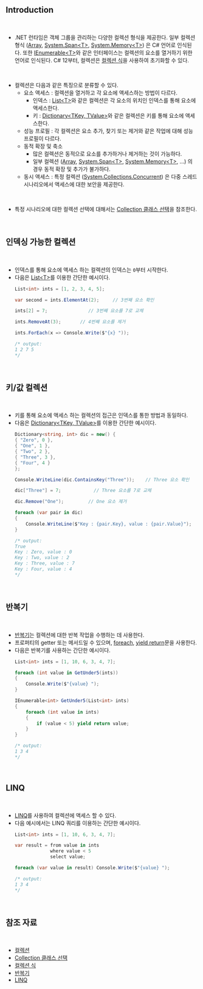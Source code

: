 ## Introduction

<br>

- .NET 런타임은 객체 그룹을 관리하는 다양한 컬렉션 형식을 제공한다.
    일부 컬렉션 형식 ([Array](https://learn.microsoft.com/ko-kr/dotnet/api/system.array), [System.Span\<T>](https://learn.microsoft.com/ko-kr/dotnet/api/system.span-1), [System.Memory\<T>](https://learn.microsoft.com/ko-kr/dotnet/api/system.memory-1)) 은 C# 언어로 인식된다.
    또한 [IEnumerable\<T>](https://learn.microsoft.com/ko-kr/dotnet/api/system.collections.generic.ienumerable-1)와 같은 인터페이스는 컬렉션의 요소를 열거하기 위한 언어로 인식된다.
    C# 12부터, 컬렉션은 [컬렉션 식](https://peponi-paradise.tistory.com/entry/C-Language-Collection-expression)을 사용하여 초기화할 수 있다.

<br>

- 컬렉션은 다음과 같은 특징으로 분류할 수 있다.
    - 요소 액세스 : 컬렉션을 열거하고 각 요소에 액세스하는 방법이 다르다.
        - 인덱스 : [List\<T>](https://learn.microsoft.com/ko-kr/dotnet/api/system.collections.generic.list-1)와 같은 컬렉션은 각 요소의 위치인 인덱스를 통해 요소에 액세스한다.
        - 키 : [Dictionary\<TKey, TValue>](https://learn.microsoft.com/ko-kr/dotnet/api/system.collections.generic.dictionary-2)와 같은 컬렉션은 키를 통해 요소에 액세스한다.
    - 성능 프로필 : 각 컬렉션은 요소 추가, 찾기 또는 제거와 같은 작업에 대해 성능 프로필이 다르다.
    - 동적 확장 및 축소
        - 많은 컬렉션은 동적으로 요소를 추가하거나 제거하는 것이 가능하다.
        - 일부 컬렉션 ([Array](https://learn.microsoft.com/ko-kr/dotnet/api/system.array), [System.Span\<T>](https://learn.microsoft.com/ko-kr/dotnet/api/system.span-1), [System.Memory\<T>](https://learn.microsoft.com/ko-kr/dotnet/api/system.memory-1), ...) 의 경우 동적 확장 및 추가가 불가하다.
    - 동시 액세스 : 특정 컬렉션 ([System.Collections.Concurrent](https://learn.microsoft.com/ko-kr/dotnet/api/system.collections.concurrent?view=net-8.0)) 은 다중 스레드 시나리오에서 액세스에 대한 보안을 제공한다.

<br>

- 특정 시나리오에 대한 컬렉션 선택에 대해서는 [Collection 클래스 선택](https://learn.microsoft.com/ko-kr/dotnet/standard/collections/selecting-a-collection-class)을 참조한다.

<br>

## 인덱싱 가능한 컬렉션

<br>

- 인덱스를 통해 요소에 액세스 하는 컬렉션의 인덱스는 `0`부터 시작한다.
- 다음은 [List\<T>](https://learn.microsoft.com/ko-kr/dotnet/api/system.collections.generic.list-1)를 이용한 간단한 예시이다.
    ```cs
    List<int> ints = [1, 2, 3, 4, 5];

    var second = ints.ElementAt(2);     // 3번째 요소 확인

    ints[2] = 7;               // 3번째 요소를 7로 교체

    ints.RemoveAt(3);       // 4번째 요소를 제거

    ints.ForEach(x => Console.Write($"{x} "));

    /* output:
    1 2 7 5
    */
    ```

<br>

## 키/값 컬렉션

<br>

- 키를 통해 요소에 액세스 하는 컬렉션의 접근은 인덱스를 통한 방법과 동일하다.
- 다음은 [Dictionary\<TKey, TValue>](https://learn.microsoft.com/ko-kr/dotnet/api/system.collections.generic.dictionary-2)를 이용한 간단한 예시이다.
    ```cs
    Dictionary<string, int> dic = new() {
    { "Zero", 0 },
    { "One", 1 },
    { "Two", 2 },
    { "Three", 3 },
    { "Four", 4 }
    };

    Console.WriteLine(dic.ContainsKey("Three"));    // Three 요소 확인

    dic["Three"] = 7;            // Three 요소를 7로 교체

    dic.Remove("One");         // One 요소 제거

    foreach (var pair in dic)
    {
        Console.WriteLine($"Key : {pair.Key}, value : {pair.Value}");
    }

    /* output:
    True
    Key : Zero, value : 0
    Key : Two, value : 2
    Key : Three, value : 7
    Key : Four, value : 4
    */
    ```

<br>

## 반복기

<br>

- [반복기](https://learn.microsoft.com/ko-kr/dotnet/csharp/programming-guide/concepts/iterators)는 컬렉션에 대한 반복 작업을 수행하는 데 사용한다.
- 프로퍼티의 getter 또는 메서드일 수 있으며, [foreach](https://learn.microsoft.com/ko-kr/dotnet/csharp/language-reference/statements/iteration-statements#the-foreach-statement), [yield return](https://learn.microsoft.com/ko-kr/dotnet/csharp/language-reference/statements/yield)문을 사용한다.
- 다음은 반복기를 사용하는 간단한 예시이다.
    ```cs
    List<int> ints = [1, 10, 6, 3, 4, 7];

    foreach (int value in GetUnder5(ints))
    {
        Console.Write($"{value} ");
    }

    IEnumerable<int> GetUnder5(List<int> ints)
    {
        foreach (int value in ints)
        {
            if (value < 5) yield return value;
        }
    }

    /* output:
    1 3 4
    */
    ```

<br>

## LINQ

<br>

- [LINQ](https://learn.microsoft.com/ko-kr/dotnet/csharp/linq/get-started/introduction-to-linq-queries)를 사용하여 컬렉션에 액세스 할 수 있다.
- 다음 예시에서는 LINQ 쿼리를 이용하는 간단한 예시이다.
    ```cs
    List<int> ints = [1, 10, 6, 3, 4, 7];

    var result = from value in ints
                 where value < 5
                 select value;

    foreach (var value in result) Console.Write($"{value} ");

    /* output:
    1 3 4
    */
    ```

<br>

## 참조 자료

<br>

- [컬렉션](https://learn.microsoft.com/ko-kr/dotnet/csharp/language-reference/builtin-types/collections)
- [Collection 클래스 선택](https://learn.microsoft.com/ko-kr/dotnet/standard/collections/selecting-a-collection-class)
- [컬렉션 식](https://peponi-paradise.tistory.com/entry/C-Language-Collection-expression)
- [반복기](https://learn.microsoft.com/ko-kr/dotnet/csharp/programming-guide/concepts/iterators)
- [LINQ](https://learn.microsoft.com/ko-kr/dotnet/csharp/linq/get-started/introduction-to-linq-queries)